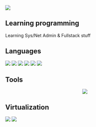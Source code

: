 <img src="https://media1.tenor.com/m/koPZtmOYjkQAAAAC/nichijou-shinonome-nano.gif">

## Learning programming

Learning Sys/Net Admin & Fullstack stuff

## Languages

![](https://img.shields.io/badge/HTML5-informational?style=flat&logo=HTML5&logoColor=white&label=Code&labelColor=grey&color=E34F26)
![](https://img.shields.io/badge/Code-CSS3-informational?style=flat&logo=CSS3&color=E34F26)
![](https://img.shields.io/badge/JavaScript-informational?style=flat&logo=javascript&logoColor=white&labelColor=grey&color=E34F26)
![](https://img.shields.io/badge/Python-informational?style=flat&logo=python&logoColor=white&label=Code&labelColor=grey&color=E34F26)
![](https://img.shields.io/badge/Code-Markdown-informational?style=flat&logo=Markdown&color=E34F26)
![](https://img.shields.io/badge/Bash-informational?style=flat&logo=gnubash&logoColor=white&label=Code&labelColor=grey&color=E34F26)


## Tools

<p align="center">
  <a href="https://skillicons.dev">
    <img src="https://skillicons.dev/icons?i=replit,stackoverflow,gcp,azure,figma,cloudflare,github,linux,vscode,dotnet,bootstrap,discord,docker,git,nginx"/>
  </a>
</p>

## Virtualization

![](https://img.shields.io/badge/Virtu-VirtualBox-informational?style=flat&logo=VirtualBox&color=181717)
![](https://img.shields.io/badge/Virtu-VMWare-informational?style=flat&logo=VMWare&color=181717)
